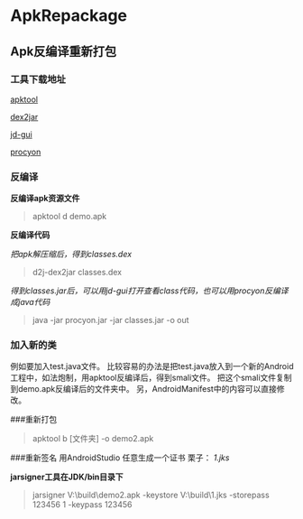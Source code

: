 # ApkRepackage
## Apk反编译重新打包

### 工具下载地址
[apktool](http://ibotpeaches.github.io/Apktool/install/)

[dex2jar](http://sourceforge.net/projects/dex2jar/files/)

[jd-gui](http://jd.benow.ca/)

[ procyon](www.baidu.com)





### 反编译

**反编译apk资源文件**
> apktool d demo.apk

**反编译代码**

*把apk解压缩后，得到classes.dex*
> d2j-dex2jar classes.dex

*得到classes.jar后，可以用jd-gui打开查看class代码，也可以用procyon反编译成java代码*
>java -jar procyon.jar -jar classes.jar -o out


### 加入新的类
例如要加入test.java文件。
比较容易的办法是把test.java放入到一个新的Android工程中，如法炮制，用apktool反编译后，得到smali文件。
把这个smali文件复制到demo.apk反编译后的文件夹中。
另，AndroidManifest中的内容可以直接修改。

###重新打包
>apktool b [文件夹] -o demo2.apk

###重新签名
用AndroidStudio 任意生成一个证书 栗子： *1.jks*

**jarsigner工具在JDK/bin目录下**
>jarsigner V:\build\demo2.apk -keystore  V:\build\1.jks -storepass 123456 1 -keypass 123456


